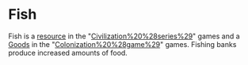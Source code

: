 # Fish

Fish is a [resource](resource) in the "[Civilization%20%28series%29](Civilization)" games and a [Goods](good) in the "[Colonization%20%28game%29](Colonization)" games. Fishing banks produce increased amounts of food.
